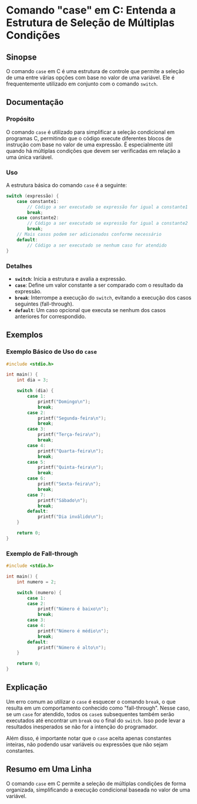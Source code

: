 <!--
Meta Description: # Comando "case" em C: Entenda a Estrutura de Seleção de Múltiplas Condições ## Sinopse O comando `case` em C é uma estrutura de controle que permite ...
Meta Keywords: case, break, printf, comando, uma
-->

# Comando "case" em C: Entenda a Estrutura de Seleção de Múltiplas Condições

## Sinopse
O comando `case` em C é uma estrutura de controle que permite a seleção de uma entre várias opções com base no valor de uma variável. Ele é frequentemente utilizado em conjunto com o comando `switch`.

## Documentação
### Propósito
O comando `case` é utilizado para simplificar a seleção condicional em programas C, permitindo que o código execute diferentes blocos de instrução com base no valor de uma expressão. É especialmente útil quando há múltiplas condições que devem ser verificadas em relação a uma única variável.

### Uso
A estrutura básica do comando `case` é a seguinte:

```c
switch (expressão) {
    case constante1:
        // Código a ser executado se expressão for igual a constante1
        break;
    case constante2:
        // Código a ser executado se expressão for igual a constante2
        break;
    // Mais casos podem ser adicionados conforme necessário
    default:
        // Código a ser executado se nenhum caso for atendido
}
```

### Detalhes
- **`switch`**: Inicia a estrutura e avalia a expressão.
- **`case`**: Define um valor constante a ser comparado com o resultado da expressão.
- **`break`**: Interrompe a execução do `switch`, evitando a execução dos casos seguintes (fall-through).
- **`default`**: Um caso opcional que executa se nenhum dos casos anteriores for correspondido.

## Exemplos
### Exemplo Básico de Uso do `case`
```c
#include <stdio.h>

int main() {
    int dia = 3;

    switch (dia) {
        case 1:
            printf("Domingo\n");
            break;
        case 2:
            printf("Segunda-feira\n");
            break;
        case 3:
            printf("Terça-feira\n");
            break;
        case 4:
            printf("Quarta-feira\n");
            break;
        case 5:
            printf("Quinta-feira\n");
            break;
        case 6:
            printf("Sexta-feira\n");
            break;
        case 7:
            printf("Sábado\n");
            break;
        default:
            printf("Dia inválido\n");
    }

    return 0;
}
```

### Exemplo de Fall-through
```c
#include <stdio.h>

int main() {
    int numero = 2;

    switch (numero) {
        case 1:
        case 2:
            printf("Número é baixo\n");
            break;
        case 3:
        case 4:
            printf("Número é médio\n");
            break;
        default:
            printf("Número é alto\n");
    }

    return 0;
}
```

## Explicação
Um erro comum ao utilizar o `case` é esquecer o comando `break`, o que resulta em um comportamento conhecido como "fall-through". Nesse caso, se um `case` for atendido, todos os `case`s subsequentes também serão executados até encontrar um `break` ou o final do `switch`. Isso pode levar a resultados inesperados se não for a intenção do programador.

Além disso, é importante notar que o `case` aceita apenas constantes inteiras, não podendo usar variáveis ou expressões que não sejam constantes. 

## Resumo em Uma Linha
O comando `case` em C permite a seleção de múltiplas condições de forma organizada, simplificando a execução condicional baseada no valor de uma variável.